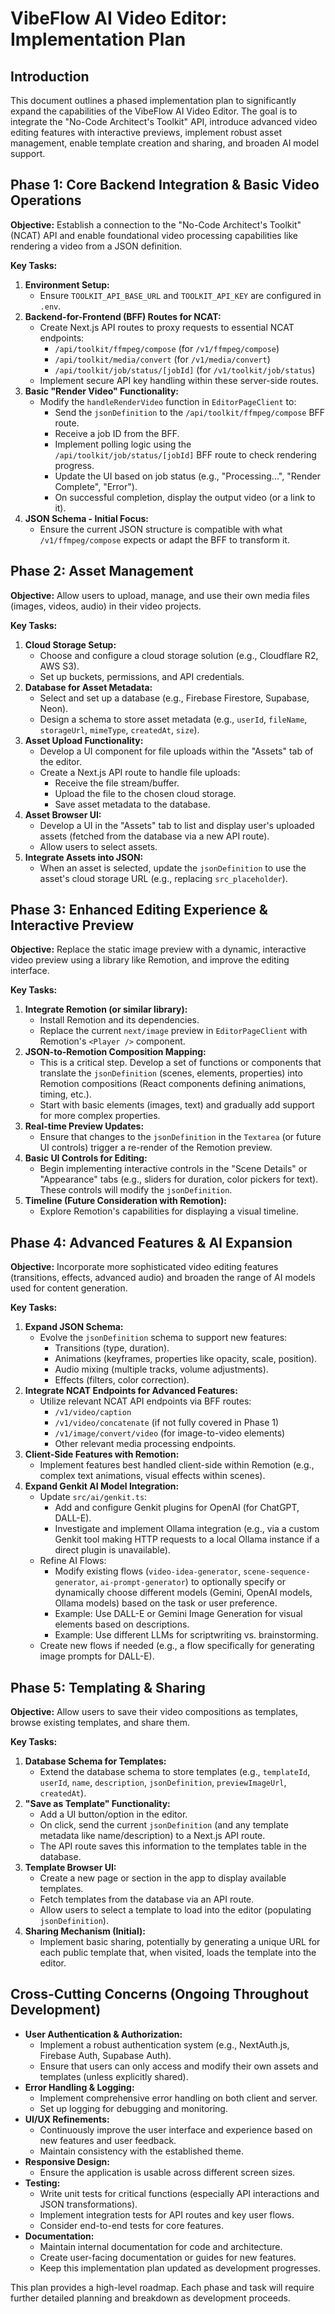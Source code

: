 
# VibeFlow AI Video Editor: Implementation Plan

## Introduction

This document outlines a phased implementation plan to significantly expand the capabilities of the VibeFlow AI Video Editor. The goal is to integrate the "No-Code Architect's Toolkit" API, introduce advanced video editing features with interactive previews, implement robust asset management, enable template creation and sharing, and broaden AI model support.

## Phase 1: Core Backend Integration & Basic Video Operations

**Objective:** Establish a connection to the "No-Code Architect's Toolkit" (NCAT) API and enable foundational video processing capabilities like rendering a video from a JSON definition.

**Key Tasks:**

1.  **Environment Setup:**
    *   Ensure `TOOLKIT_API_BASE_URL` and `TOOLKIT_API_KEY` are configured in `.env`.
2.  **Backend-for-Frontend (BFF) Routes for NCAT:**
    *   Create Next.js API routes to proxy requests to essential NCAT endpoints:
        *   `/api/toolkit/ffmpeg/compose` (for `/v1/ffmpeg/compose`)
        *   `/api/toolkit/media/convert` (for `/v1/media/convert`)
        *   `/api/toolkit/job/status/[jobId]` (for `/v1/toolkit/job/status`)
    *   Implement secure API key handling within these server-side routes.
3.  **Basic "Render Video" Functionality:**
    *   Modify the `handleRenderVideo` function in `EditorPageClient` to:
        *   Send the `jsonDefinition` to the `/api/toolkit/ffmpeg/compose` BFF route.
        *   Receive a job ID from the BFF.
        *   Implement polling logic using the `/api/toolkit/job/status/[jobId]` BFF route to check rendering progress.
        *   Update the UI based on job status (e.g., "Processing...", "Render Complete", "Error").
        *   On successful completion, display the output video (or a link to it).
4.  **JSON Schema - Initial Focus:**
    *   Ensure the current JSON structure is compatible with what `/v1/ffmpeg/compose` expects or adapt the BFF to transform it.

## Phase 2: Asset Management

**Objective:** Allow users to upload, manage, and use their own media files (images, videos, audio) in their video projects.

**Key Tasks:**

1.  **Cloud Storage Setup:**
    *   Choose and configure a cloud storage solution (e.g., Cloudflare R2, AWS S3).
    *   Set up buckets, permissions, and API credentials.
2.  **Database for Asset Metadata:**
    *   Select and set up a database (e.g., Firebase Firestore, Supabase, Neon).
    *   Design a schema to store asset metadata (e.g., `userId`, `fileName`, `storageUrl`, `mimeType`, `createdAt`, `size`).
3.  **Asset Upload Functionality:**
    *   Develop a UI component for file uploads within the "Assets" tab of the editor.
    *   Create a Next.js API route to handle file uploads:
        *   Receive the file stream/buffer.
        *   Upload the file to the chosen cloud storage.
        *   Save asset metadata to the database.
4.  **Asset Browser UI:**
    *   Develop a UI in the "Assets" tab to list and display user's uploaded assets (fetched from the database via a new API route).
    *   Allow users to select assets.
5.  **Integrate Assets into JSON:**
    *   When an asset is selected, update the `jsonDefinition` to use the asset's cloud storage URL (e.g., replacing `src_placeholder`).

## Phase 3: Enhanced Editing Experience & Interactive Preview

**Objective:** Replace the static image preview with a dynamic, interactive video preview using a library like Remotion, and improve the editing interface.

**Key Tasks:**

1.  **Integrate Remotion (or similar library):**
    *   Install Remotion and its dependencies.
    *   Replace the current `next/image` preview in `EditorPageClient` with Remotion's `<Player />` component.
2.  **JSON-to-Remotion Composition Mapping:**
    *   This is a critical step. Develop a set of functions or components that translate the `jsonDefinition` (scenes, elements, properties) into Remotion compositions (React components defining animations, timing, etc.).
    *   Start with basic elements (images, text) and gradually add support for more complex properties.
3.  **Real-time Preview Updates:**
    *   Ensure that changes to the `jsonDefinition` in the `Textarea` (or future UI controls) trigger a re-render of the Remotion preview.
4.  **Basic UI Controls for Editing:**
    *   Begin implementing interactive controls in the "Scene Details" or "Appearance" tabs (e.g., sliders for duration, color pickers for text). These controls will modify the `jsonDefinition`.
5.  **Timeline (Future Consideration with Remotion):**
    *   Explore Remotion's capabilities for displaying a visual timeline.

## Phase 4: Advanced Features & AI Expansion

**Objective:** Incorporate more sophisticated video editing features (transitions, effects, advanced audio) and broaden the range of AI models used for content generation.

**Key Tasks:**

1.  **Expand JSON Schema:**
    *   Evolve the `jsonDefinition` schema to support new features:
        *   Transitions (type, duration).
        *   Animations (keyframes, properties like opacity, scale, position).
        *   Audio mixing (multiple tracks, volume adjustments).
        *   Effects (filters, color correction).
2.  **Integrate NCAT Endpoints for Advanced Features:**
    *   Utilize relevant NCAT API endpoints via BFF routes:
        *   `/v1/video/caption`
        *   `/v1/video/concatenate` (if not fully covered in Phase 1)
        *   `/v1/image/convert/video` (for image-to-video elements)
        *   Other relevant media processing endpoints.
3.  **Client-Side Features with Remotion:**
    *   Implement features best handled client-side within Remotion (e.g., complex text animations, visual effects within scenes).
4.  **Expand Genkit AI Model Integration:**
    *   Update `src/ai/genkit.ts`:
        *   Add and configure Genkit plugins for OpenAI (for ChatGPT, DALL-E).
        *   Investigate and implement Ollama integration (e.g., via a custom Genkit tool making HTTP requests to a local Ollama instance if a direct plugin is unavailable).
    *   Refine AI Flows:
        *   Modify existing flows (`video-idea-generator`, `scene-sequence-generator`, `ai-prompt-generator`) to optionally specify or dynamically choose different models (Gemini, OpenAI models, Ollama models) based on the task or user preference.
        *   Example: Use DALL-E or Gemini Image Generation for visual elements based on descriptions.
        *   Example: Use different LLMs for scriptwriting vs. brainstorming.
    *   Create new flows if needed (e.g., a flow specifically for generating image prompts for DALL-E).

## Phase 5: Templating & Sharing

**Objective:** Allow users to save their video compositions as templates, browse existing templates, and share them.

**Key Tasks:**

1.  **Database Schema for Templates:**
    *   Extend the database schema to store templates (e.g., `templateId`, `userId`, `name`, `description`, `jsonDefinition`, `previewImageUrl`, `createdAt`).
2.  **"Save as Template" Functionality:**
    *   Add a UI button/option in the editor.
    *   On click, send the current `jsonDefinition` (and any template metadata like name/description) to a Next.js API route.
    *   The API route saves this information to the templates table in the database.
3.  **Template Browser UI:**
    *   Create a new page or section in the app to display available templates.
    *   Fetch templates from the database via an API route.
    *   Allow users to select a template to load into the editor (populating `jsonDefinition`).
4.  **Sharing Mechanism (Initial):**
    *   Implement basic sharing, potentially by generating a unique URL for each public template that, when visited, loads the template into the editor.

## Cross-Cutting Concerns (Ongoing Throughout Development)

*   **User Authentication & Authorization:**
    *   Implement a robust authentication system (e.g., NextAuth.js, Firebase Auth, Supabase Auth).
    *   Ensure that users can only access and modify their own assets and templates (unless explicitly shared).
*   **Error Handling & Logging:**
    *   Implement comprehensive error handling on both client and server.
    *   Set up logging for debugging and monitoring.
*   **UI/UX Refinements:**
    *   Continuously improve the user interface and experience based on new features and user feedback.
    *   Maintain consistency with the established theme.
*   **Responsive Design:**
    *   Ensure the application is usable across different screen sizes.
*   **Testing:**
    *   Write unit tests for critical functions (especially API interactions and JSON transformations).
    *   Implement integration tests for API routes and key user flows.
    *   Consider end-to-end tests for core features.
*   **Documentation:**
    *   Maintain internal documentation for code and architecture.
    *   Create user-facing documentation or guides for new features.
    *   Keep this implementation plan updated as development progresses.

This plan provides a high-level roadmap. Each phase and task will require further detailed planning and breakdown as development proceeds.
